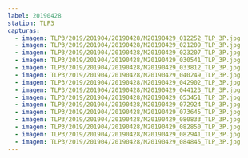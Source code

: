 ```yaml
---
label: 20190428
station: TLP3
capturas:
  - imagem: TLP3/2019/201904/20190428/M20190429_012252_TLP_3P.jpg
  - imagem: TLP3/2019/201904/20190428/M20190429_021209_TLP_3P.jpg
  - imagem: TLP3/2019/201904/20190428/M20190429_023207_TLP_3P.jpg
  - imagem: TLP3/2019/201904/20190428/M20190429_030541_TLP_3P.jpg
  - imagem: TLP3/2019/201904/20190428/M20190429_033812_TLP_3P.jpg
  - imagem: TLP3/2019/201904/20190428/M20190429_040249_TLP_3P.jpg
  - imagem: TLP3/2019/201904/20190428/M20190429_042902_TLP_3P.jpg
  - imagem: TLP3/2019/201904/20190428/M20190429_044123_TLP_3P.jpg
  - imagem: TLP3/2019/201904/20190428/M20190429_053451_TLP_3P.jpg
  - imagem: TLP3/2019/201904/20190428/M20190429_072924_TLP_3P.jpg
  - imagem: TLP3/2019/201904/20190428/M20190429_073645_TLP_3P.jpg
  - imagem: TLP3/2019/201904/20190428/M20190429_080833_TLP_3P.jpg
  - imagem: TLP3/2019/201904/20190428/M20190429_082850_TLP_3P.jpg
  - imagem: TLP3/2019/201904/20190428/M20190429_082941_TLP_3P.jpg
  - imagem: TLP3/2019/201904/20190428/M20190429_084845_TLP_3P.jpg
---
```

